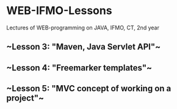 # WEB-IFMO-Lessons

Lectures of WEB-programming on JAVA, IFMO, CT, 2nd year

## ~Lesson 3: "Maven, Java Servlet API"~

## ~Lesson 4: "Freemarker templates"~

## ~Lesson 5: "MVC concept of working on a project"~
